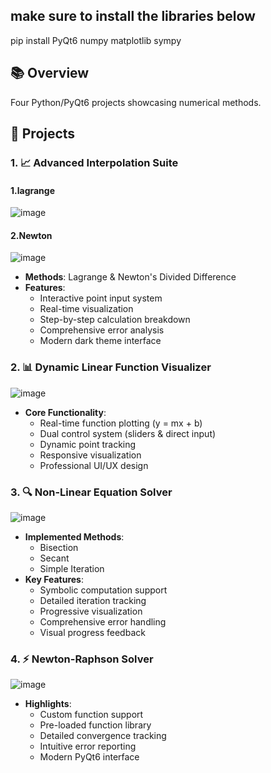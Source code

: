 ## **make sure to install the libraries below** 
pip install PyQt6 numpy matplotlib sympy


## 📚 Overview

Four Python/PyQt6 projects showcasing numerical methods.

## 🎯 Projects

### 1. 📈 Advanced Interpolation Suite
#### 1.lagrange
![image](https://github.com/user-attachments/assets/915c0f6e-141b-44b5-bc8c-269b53b62340)
#### 2.Newton
![image](https://github.com/user-attachments/assets/c06fc904-2de8-40f7-9897-bb0f6aaab918)

- **Methods**: Lagrange & Newton's Divided Difference
- **Features**:
  - Interactive point input system
  - Real-time visualization
  - Step-by-step calculation breakdown
  - Comprehensive error analysis
  - Modern dark theme interface

### 2. 📊 Dynamic Linear Function Visualizer
![image](https://github.com/user-attachments/assets/f6b53ef0-adad-4eef-88ea-ec21649752fa)


- **Core Functionality**:
  - Real-time function plotting (y = mx + b)
  - Dual control system (sliders & direct input)
  - Dynamic point tracking
  - Responsive visualization
  - Professional UI/UX design

### 3. 🔍 Non-Linear Equation Solver
![image](https://github.com/user-attachments/assets/ffbe552d-903b-4536-8ca0-14fd90a907a8)


- **Implemented Methods**:
  - Bisection
  - Secant
  - Simple Iteration
- **Key Features**:
  - Symbolic computation support
  - Detailed iteration tracking
  - Progressive visualization
  - Comprehensive error handling
  - Visual progress feedback

### 4. ⚡ Newton-Raphson Solver
![image](https://github.com/user-attachments/assets/61e97be3-c531-4f65-ae51-2dfb352e72f3)


- **Highlights**:
  - Custom function support
  - Pre-loaded function library
  - Detailed convergence tracking
  - Intuitive error reporting
  - Modern PyQt6 interface







